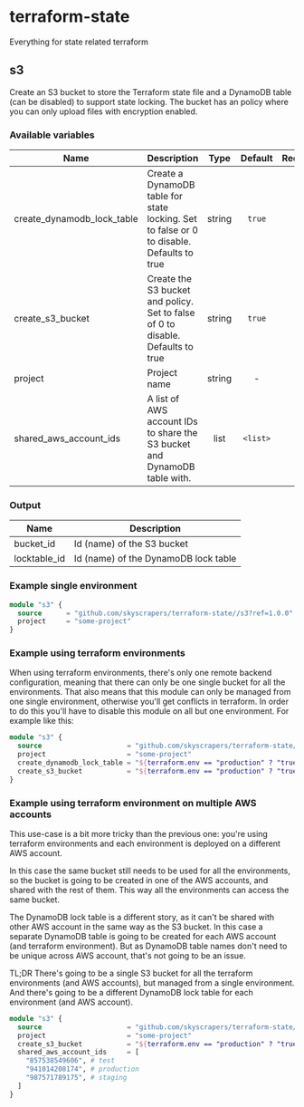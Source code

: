 # terraform-state

Everything for state related terraform

## s3

Create an S3 bucket to store the Terraform state file and a DynamoDB table (can be disabled) to support state locking.
The bucket has an policy where you can only upload files with encryption enabled.

### Available variables

| Name | Description | Type | Default | Required |
|------|-------------|:----:|:-----:|:-----:|
| create_dynamodb_lock_table | Create a DynamoDB table for state locking. Set to false or 0 to disable. Defaults to true | string | `true` | no |
| create_s3_bucket | Create the S3 bucket and policy. Set to false of 0 to disable. Defaults to true | string | `true` | no |
| project | Project name | string | - | yes |
| shared_aws_account_ids | A list of AWS account IDs to share the S3 bucket and DynamoDB table with. | list | `<list>` | no |

### Output

| Name | Description |
|------|-------------|
| bucket_id | Id (name) of the S3 bucket |
| locktable_id | Id (name) of the DynamoDB lock table |

### Example single environment

```tf
module "s3" {
  source      = "github.com/skyscrapers/terraform-state//s3?ref=1.0.0"
  project     = "some-project"
}
```

### Example using terraform environments

When using terraform environments, there's only one remote backend configuration, meaning that there can only be one single bucket for all the environments. That also means that this module can only be managed from one single environment, otherwise you'll get conflicts in terraform. In order to do this you'll have to disable this module on all but one environment. For example like this:

```tf
module "s3" {
  source                     = "github.com/skyscrapers/terraform-state//s3?ref=1.0.0"
  project                    = "some-project"
  create_dynamodb_lock_table = "${terraform.env == "production" ? "true" : "false"}"
  create_s3_bucket           = "${terraform.env == "production" ? "true" : "false"}"
}
```

### Example using terraform environment on multiple AWS accounts

This use-case is a bit more tricky than the previous one: you're using terraform environments and each environment is deployed on a different AWS account.

In this case the same bucket still needs to be used for all the environments, so the bucket is going to be created in one of the AWS accounts, and shared with the rest of them. This way all the environments can access the same bucket.

The DynamoDB lock table is a different story, as it can't be shared with other AWS account in the same way as the S3 bucket. In this case a separate DynamoDB table is going to be created for each AWS account (and terraform environment). But as DynamoDB table names don't need to be unique across AWS account, that's not going to be an issue.

TL;DR There's going to be a single S3 bucket for all the terraform environments (and AWS accounts), but managed from a single environment. And there's going to be a different DynamoDB lock table for each environment (and AWS account).

```tf
module "s3" {
  source                     = "github.com/skyscrapers/terraform-state//s3?ref=1.0.0"
  project                    = "some-project"
  create_s3_bucket           = "${terraform.env == "production" ? "true" : "false"}"
  shared_aws_account_ids     = [
    "857538549606", # test
    "941014208174", # production
    "987571789175", # staging
  ]
}
```
